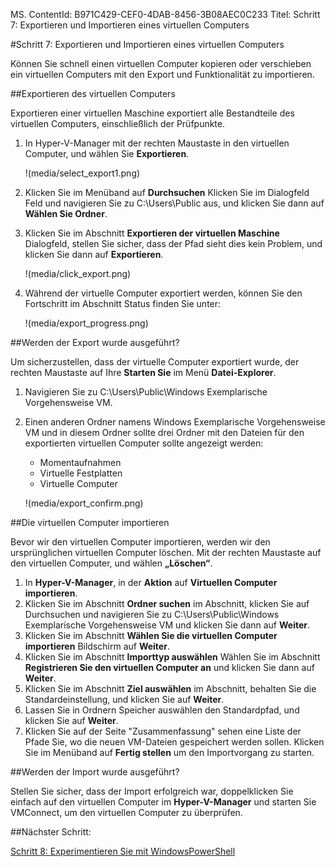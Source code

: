 MS. ContentId: B971C429-CEF0-4DAB-8456-3B08AEC0C233
Titel: Schritt 7: Exportieren und Importieren eines virtuellen Computers

#Schritt 7: Exportieren und Importieren eines virtuellen Computers

Können Sie schnell einen virtuellen Computer kopieren oder verschieben ein virtuellen Computers mit den Export und Funktionalität zu importieren.

##Exportieren des virtuellen Computers

Exportieren einer virtuellen Maschine exportiert alle Bestandteile des virtuellen Computers, einschließlich der Prüfpunkte.

1.  In Hyper-V-Manager mit der rechten Maustaste in den virtuellen Computer, und wählen Sie **Exportieren**.
    
    !(media/select_export1.png)
2.  Klicken Sie im Menüband auf **Durchsuchen** Klicken Sie im Dialogfeld Feld und navigieren Sie zu C:\Users\Public aus, und klicken Sie dann auf **Wählen Sie Ordner**.
3.  Klicken Sie im Abschnitt **Exportieren der virtuellen Maschine** Dialogfeld, stellen Sie sicher, dass der Pfad sieht dies kein Problem, und klicken Sie dann auf **Exportieren**.
    
    !(media/click_export.png)
4.  Während der virtuelle Computer exportiert werden, können Sie den Fortschritt im Abschnitt Status finden Sie unter:
    
    !(media/export_progress.png)

##Werden der Export wurde ausgeführt?

Um sicherzustellen, dass der virtuelle Computer exportiert wurde, der rechten Maustaste auf Ihre **Starten Sie** im Menü **Datei-Explorer**.

1.  Navigieren Sie zu C:\Users\Public\Windows Exemplarische Vorgehensweise VM.
2.  Einen anderen Ordner namens Windows Exemplarische Vorgehensweise VM und in diesem Ordner sollte drei Ordner mit den Dateien für den exportierten virtuellen Computer sollte angezeigt werden:
    
    *   Momentaufnahmen
    *   Virtuelle Festplatten
    *   Virtuelle Computer 
    
    !(media/export_confirm.png)

##Die virtuellen Computer importieren

Bevor wir den virtuellen Computer importieren, werden wir den ursprünglichen virtuellen Computer löschen.
Mit der rechten Maustaste auf den virtuellen Computer, und wählen **„Löschen“**.

1.  In **Hyper-V-Manager**, in der **Aktion** auf **Virtuellen Computer importieren**.
2.  Klicken Sie im Abschnitt **Ordner suchen** im Abschnitt, klicken Sie auf Durchsuchen und navigieren Sie zu C:\Users\Public\Windows Exemplarische Vorgehensweise VM und klicken Sie dann auf **Weiter**.
3.  Klicken Sie im Abschnitt **Wählen Sie die virtuellen Computer importieren** Bildschirm auf **Weiter**.
4.  Klicken Sie im Abschnitt **Importtyp auswählen** Wählen Sie im Abschnitt **Registrieren Sie den virtuellen Computer an** und klicken Sie dann auf **Weiter**.
5.  Klicken Sie im Abschnitt **Ziel auswählen** im Abschnitt, behalten Sie die Standardeinstellung, und klicken Sie auf **Weiter**.
6.  Lassen Sie in Ordnern Speicher auswählen den Standardpfad, und klicken Sie auf **Weiter**.
7.  Klicken Sie auf der Seite "Zusammenfassung" sehen eine Liste der Pfade Sie, wo die neuen VM-Dateien gespeichert werden sollen.
    Klicken Sie im Menüband auf **Fertig stellen** um den Importvorgang zu starten.

##Werden der Import wurde ausgeführt?

Stellen Sie sicher, dass der Import erfolgreich war, doppelklicken Sie einfach auf den virtuellen Computer im **Hyper-V-Manager** und starten Sie VMConnect, um den virtuellen Computer zu überprüfen.

##Nächster Schritt:

[Schritt 8: Experimentieren Sie mit WindowsPowerShell](walkthrough_powershell.md)



